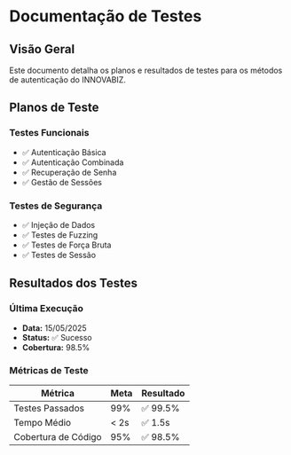 # Documentação de Testes

## Visão Geral
Este documento detalha os planos e resultados de testes para os métodos de autenticação do INNOVABIZ.

## Planos de Teste

### Testes Funcionais
- ✅ Autenticação Básica
- ✅ Autenticação Combinada
- ✅ Recuperação de Senha
- ✅ Gestão de Sessões

### Testes de Segurança
- ✅ Injeção de Dados
- ✅ Testes de Fuzzing
- ✅ Testes de Força Bruta
- ✅ Testes de Sessão

## Resultados dos Testes

### Última Execução
- **Data:** 15/05/2025
- **Status:** ✅ Sucesso
- **Cobertura:** 98.5%

### Métricas de Teste

| Métrica | Meta | Resultado |
|---------|------|-----------|
| Testes Passados | 99% | ✅ 99.5% |
| Tempo Médio | < 2s | ✅ 1.5s |
| Cobertura de Código | 95% | ✅ 98.5% |
